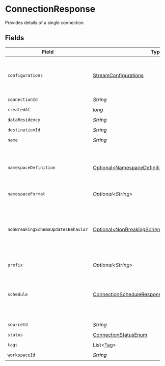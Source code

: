 # ConnectionResponse

Provides details of a single connection.


## Fields

| Field                                                                                                          | Type                                                                                                           | Required                                                                                                       | Description                                                                                                    |
| -------------------------------------------------------------------------------------------------------------- | -------------------------------------------------------------------------------------------------------------- | -------------------------------------------------------------------------------------------------------------- | -------------------------------------------------------------------------------------------------------------- |
| `configurations`                                                                                               | [StreamConfigurations](../../models/shared/StreamConfigurations.md)                                            | :heavy_check_mark:                                                                                             | A list of configured stream options for a connection.                                                          |
| `connectionId`                                                                                                 | *String*                                                                                                       | :heavy_check_mark:                                                                                             | N/A                                                                                                            |
| `createdAt`                                                                                                    | *long*                                                                                                         | :heavy_check_mark:                                                                                             | N/A                                                                                                            |
| `dataResidency`                                                                                                | *String*                                                                                                       | :heavy_check_mark:                                                                                             | N/A                                                                                                            |
| `destinationId`                                                                                                | *String*                                                                                                       | :heavy_check_mark:                                                                                             | N/A                                                                                                            |
| `name`                                                                                                         | *String*                                                                                                       | :heavy_check_mark:                                                                                             | N/A                                                                                                            |
| `namespaceDefinition`                                                                                          | [Optional\<NamespaceDefinitionEnum>](../../models/shared/NamespaceDefinitionEnum.md)                           | :heavy_minus_sign:                                                                                             | Define the location where the data will be stored in the destination                                           |
| `namespaceFormat`                                                                                              | *Optional\<String>*                                                                                            | :heavy_minus_sign:                                                                                             | N/A                                                                                                            |
| `nonBreakingSchemaUpdatesBehavior`                                                                             | [Optional\<NonBreakingSchemaUpdatesBehaviorEnum>](../../models/shared/NonBreakingSchemaUpdatesBehaviorEnum.md) | :heavy_minus_sign:                                                                                             | Set how Airbyte handles syncs when it detects a non-breaking schema change in the source                       |
| `prefix`                                                                                                       | *Optional\<String>*                                                                                            | :heavy_minus_sign:                                                                                             | N/A                                                                                                            |
| `schedule`                                                                                                     | [ConnectionScheduleResponse](../../models/shared/ConnectionScheduleResponse.md)                                | :heavy_check_mark:                                                                                             | schedule for when the the connection should run, per the schedule type                                         |
| `sourceId`                                                                                                     | *String*                                                                                                       | :heavy_check_mark:                                                                                             | N/A                                                                                                            |
| `status`                                                                                                       | [ConnectionStatusEnum](../../models/shared/ConnectionStatusEnum.md)                                            | :heavy_check_mark:                                                                                             | N/A                                                                                                            |
| `tags`                                                                                                         | List\<[Tag](../../models/shared/Tag.md)>                                                                       | :heavy_check_mark:                                                                                             | N/A                                                                                                            |
| `workspaceId`                                                                                                  | *String*                                                                                                       | :heavy_check_mark:                                                                                             | N/A                                                                                                            |